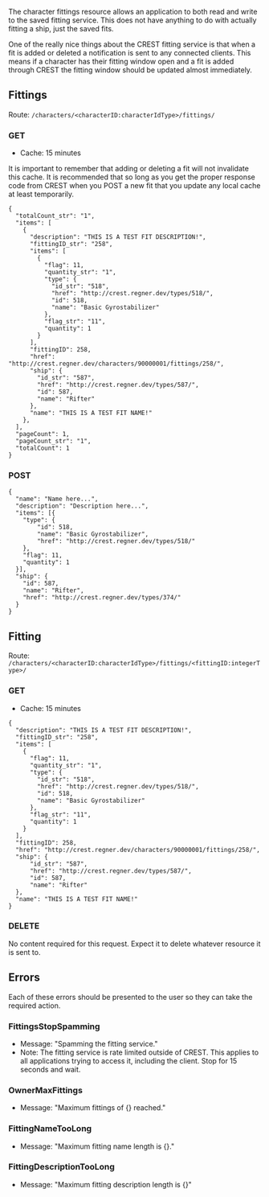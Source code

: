 The character fittings resource allows an application to both read and write to the saved fitting service. This does not have anything to do with actually fitting a ship, just the saved fits.

One of the really nice things about the CREST fitting service is that when a fit is added or deleted a notification is sent to any connected clients. This means if a character has their fitting window open and a fit is added through CREST the fitting window should be updated almost immediately.

## Fittings
Route: ``/characters/<characterID:characterIdType>/fittings/``

### GET
* Cache: 15 minutes

It is important to remember that adding or deleting a fit will not invalidate this cache. It is recommended that so long as you get the proper response code from CREST when you POST a new fit that you update any local cache at least temporarily.

```
{
  "totalCount_str": "1",
  "items": [
    {
      "description": "THIS IS A TEST FIT DESCRIPTION!",
      "fittingID_str": "258",
      "items": [
        {
          "flag": 11,
          "quantity_str": "1",
          "type": {
            "id_str": "518",
            "href": "http://crest.regner.dev/types/518/",
            "id": 518,
            "name": "Basic Gyrostabilizer"
          },
          "flag_str": "11",
          "quantity": 1
        }
      ],
      "fittingID": 258,
      "href": "http://crest.regner.dev/characters/90000001/fittings/258/",
      "ship": {
        "id_str": "587",
        "href": "http://crest.regner.dev/types/587/",
        "id": 587,
        "name": "Rifter"
      },
      "name": "THIS IS A TEST FIT NAME!"
    },
  ],
  "pageCount": 1,
  "pageCount_str": "1",
  "totalCount": 1
}
```

### POST
```
{
  "name": "Name here...",
  "description": "Description here...",
  "items": [{
    "type": {
        "id": 518,
        "name": "Basic Gyrostabilizer",
        "href": "http://crest.regner.dev/types/518/"
    },
    "flag": 11,
    "quantity": 1
  }],
  "ship": {
    "id": 587,
    "name": "Rifter",
    "href": "http://crest.regner.dev/types/374/"
  }
}
```

## Fitting
Route: ``/characters/<characterID:characterIdType>/fittings/<fittingID:integerType>/``

### GET
* Cache: 15 minutes

```
{
  "description": "THIS IS A TEST FIT DESCRIPTION!",
  "fittingID_str": "258",
  "items": [
    {
      "flag": 11,
      "quantity_str": "1",
      "type": {
        "id_str": "518",
        "href": "http://crest.regner.dev/types/518/",
        "id": 518,
        "name": "Basic Gyrostabilizer"
      },
      "flag_str": "11",
      "quantity": 1
    }
  ],
  "fittingID": 258,
  "href": "http://crest.regner.dev/characters/90000001/fittings/258/",
  "ship": {
      "id_str": "587",
      "href": "http://crest.regner.dev/types/587/",
      "id": 587,
      "name": "Rifter"
  },
  "name": "THIS IS A TEST FIT NAME!"
}
```

### DELETE
No content required for this request. Expect it to delete whatever resource
it is sent to.

## Errors
Each of these errors should be presented to the user so they can take the required action.

### FittingsStopSpamming
* Message: "Spamming the fitting service."
* Note: The fitting service is rate limited outside of CREST. This applies to all applications trying to access it, including the client. Stop for 15 seconds and wait.

### OwnerMaxFittings
* Message: "Maximum fittings of {} reached."

### FittingNameTooLong
* Message: "Maximum fitting name length is {}."

### FittingDescriptionTooLong
* Message: "Maximum fitting description length is {}"